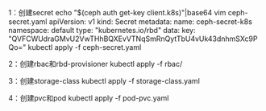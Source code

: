 1：创建secret
echo "$(ceph auth get-key client.k8s)"|base64
vim ceph-secret.yaml 
apiVersion: v1
kind: Secret
metadata:
  name: ceph-secret-k8s
  namespace: default
type: "kubernetes.io/rbd"
data:
  key: "QVFCWUdraGMvU2VwTHhBQXEvVTNqSmRnQytTbU4vUk43dnhmSXc9PQo="
kubectl apply -f ceph-secret.yaml 

2：创建rbac和rbd-provisioner
kubectl apply -f rbac/

3：创建storage-class
kubectl apply -f storage-class.yaml 

4：创建pvc和pod
kubectl apply -f pod-pvc.yaml 
